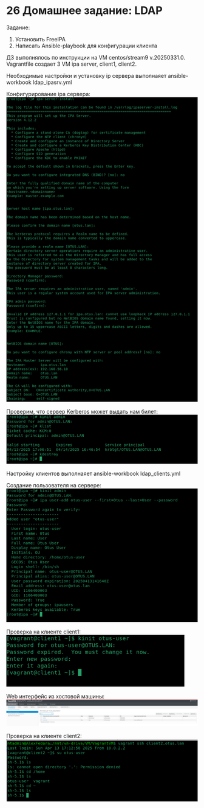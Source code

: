 # 26 Домашнее задание:  LDAP
Задание:
  1) Установить FreeIPA
  2) Написать Ansible-playbook для конфигурации клиента

ДЗ выполнялось по инструкции на VM centos/stream9 v.20250331.0.
Vagrantfile создает 3 VM ipa server, client1, client2.

Необходимые настройки и установку ip сервера выполнаяет ansible-workbook ldap_ipasrv.yml


Конфигурирование ipa сервера:
![Image alt](https://github.com/AlexndrVakulenko/homework26/blob/main/screenshots/01_ipa_srv_install.png)

Проверим, что сервер Kerberos может выдать нам билет:
![Image alt](https://github.com/AlexndrVakulenko/homework26/blob/main/screenshots/02_check_srv.png)

Настройку клиентов выполнаяет ansible-workbook ldap_clients.yml

Создание пользователя на сервере:
![Image alt](https://github.com/AlexndrVakulenko/homework26/blob/main/screenshots/03_create_user.png)

Проверка на клиенте client1:
![Image alt](https://github.com/AlexndrVakulenko/homework26/blob/main/screenshots/04_check_on_client1.png)

Web интерфейс из хостовой машины:
![Image alt](https://github.com/AlexndrVakulenko/homework26/blob/main/screenshots/05_web_ipa.png)

Проверка на клиенте client2:
![Image alt](https://github.com/AlexndrVakulenko/homework26/blob/main/screenshots/06_check_on_client2.png)
